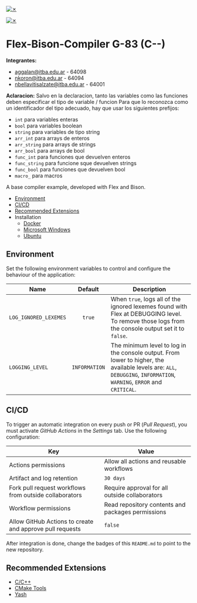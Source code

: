 [![✗](https://img.shields.io/badge/Release-v1.1.0-ffb600.svg?style=for-the-badge)](https://github.com/agustin-golmar/Flex-Bison-Compiler/releases)

[![✗](https://github.com/agustin-golmar/Flex-Bison-Compiler/actions/workflows/pipeline.yaml/badge.svg?branch=production)](https://github.com/agustin-golmar/Flex-Bison-Compiler/actions/workflows/pipeline.yaml)

# Flex-Bison-Compiler G-83 (C--)

**Integrantes:**
- aggalan@itba.edu.ar - 64098
- nkoron@itba.edu.ar - 64094
- nbellavitisalzate@itba.edu.ar - 64001

**Aclaracion:**
Salvo en la declaracion, tanto las variables como las funciones deben especificar el tipo de variable / funcion
Para que lo reconozca como un identificador del tipo adecuado, hay que usar los siguientes prefijos:
- `int` para variables enteras
- `bool` para variables boolean
- `string` para variables de tipo string
- `arr_int` para arrays de enteros
- `arr_string` para arrays de strings
- `arr_bool` para arrays de bool
- `func_int` para funciones que devuelven enteros
-  `func_string` para funcione sque devuelven strings
- `func_bool` para funciones que devuelven bool
- `macro_` para macros


A base compiler example, developed with Flex and Bison.

* [Environment](#environment)
* [CI/CD](#cicd)
* [Recommended Extensions](#recommended-extensions)
* Installation
  * [Docker](doc/readme/Docker.md)
  * [Microsoft Windows](doc/readme/Windows.md)
  * [Ubuntu](doc/readme/Ubuntu.md)

## Environment

Set the following environment variables to control and configure the behaviour of the application:

|Name|Default|Description|
|-|:-:|-|
|`LOG_IGNORED_LEXEMES`|`true`|When `true`, logs all of the ignored lexemes found with Flex at DEBUGGING level. To remove those logs from the console output set it to `false`.|
|`LOGGING_LEVEL`|`INFORMATION`|The minimum level to log in the console output. From lower to higher, the available levels are: `ALL`, `DEBUGGING`, `INFORMATION`, `WARNING`, `ERROR` and `CRITICAL`.|

## CI/CD

To trigger an automatic integration on every push or PR (_Pull Request_), you must activate _GitHub Actions_ in the _Settings_ tab. Use the following configuration:

|Key|Value|
|-|-|
|Actions permissions|Allow all actions and reusable workflows|
|Artifact and log retention|`30 days`|
|Fork pull request workflows from outside collaborators|Require approval for all outside collaborators|
|Workflow permissions|Read repository contents and packages permissions|
|Allow GitHub Actions to create and approve pull requests|`false`|

After integration is done, change the badges of this `README.md` to point to the new repository.

## Recommended Extensions

* [C/C++](https://marketplace.visualstudio.com/items?itemName=ms-vscode.cpptools)
* [CMake Tools](https://marketplace.visualstudio.com/items?itemName=ms-vscode.cmake-tools)
* [Yash](https://marketplace.visualstudio.com/items?itemName=daohong-emilio.yash)
